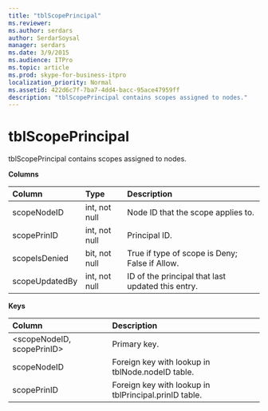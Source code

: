 ```yaml
---
title: "tblScopePrincipal"
ms.reviewer: 
ms.author: serdars
author: SerdarSoysal
manager: serdars
ms.date: 3/9/2015
ms.audience: ITPro
ms.topic: article
ms.prod: skype-for-business-itpro
localization_priority: Normal
ms.assetid: 422d6c7f-7ba7-4dd4-bacc-95ace47959ff
description: "tblScopePrincipal contains scopes assigned to nodes."
---
```


# tblScopePrincipal
 
tblScopePrincipal contains scopes assigned to nodes.
  
**Columns**

|**Column**|**Type**|**Description**|
|:-----|:-----|:-----|
|scopeNodeID  <br/> |int, not null  <br/> |Node ID that the scope applies to.  <br/> |
|scopePrinID  <br/> |int, not null  <br/> |Principal ID.  <br/> |
|scopeIsDenied  <br/> |bit, not null  <br/> |True if type of scope is Deny; False if Allow.  <br/> |
|scopeUpdatedBy  <br/> |int, not null  <br/> |ID of the principal that last updated this entry.  <br/> |
   
**Keys**

|**Column**|**Description**|
|:-----|:-----|
|\<scopeNodeID, scopePrinID\>  <br/> |Primary key.  <br/> |
|scopeNodeID  <br/> |Foreign key with lookup in tblNode.nodeID table.  <br/> |
|scopePrinID  <br/> |Foreign key with lookup in tblPrincipal.prinID table.  <br/> |
   


